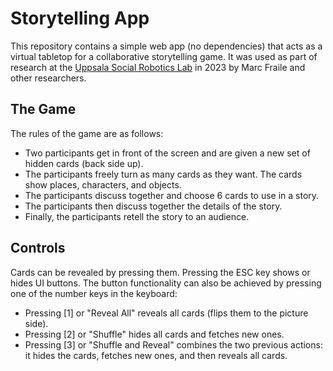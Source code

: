 # Storytelling App

This repository contains a simple web app (no dependencies) that acts as a virtual tabletop for a collaborative storytelling game. It was used as part of research at the [Uppsala Social Robotics Lab](https://usr-lab.github.io/) in 2023 by Marc Fraile and other researchers.

## The Game

The rules of the game are as follows:
* Two participants get in front of the screen and are given a new set of hidden cards (back side up).
* The participants freely turn as many cards as they want. The cards show places, characters, and objects.
* The participants discuss together and choose 6 cards to use in a story.
* The participants then discuss together the details of the story.
* Finally, the participants retell the story to an audience.

## Controls

Cards can be revealed by pressing them. Pressing the ESC key shows or hides UI buttons. The button functionality can also be achieved by pressing one of the number keys in the keyboard:

* Pressing [1] or "Reveal All" reveals all cards (flips them to the picture side).
* Pressing [2] or "Shuffle" hides all cards and fetches new ones.
* Pressing [3] or "Shuffle and Reveal" combines the two previous actions: it hides the cards, fetches new ones, and then reveals all cards.
